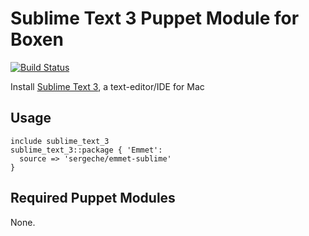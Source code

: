 # Sublime Text 3 Puppet Module for Boxen

[![Build Status](https://travis-ci.org/OiNutter/puppet-sublime_text_3.png?branch=master)](https://travis-ci.org/OiNutter/puppet-sublime_text_3)

Install [Sublime Text 3](http://www.sublimetext.com//3), a text-editor/IDE for Mac

## Usage

```puppet
include sublime_text_3
sublime_text_3::package { 'Emmet':
  source => 'sergeche/emmet-sublime'
}
```

## Required Puppet Modules

None.
